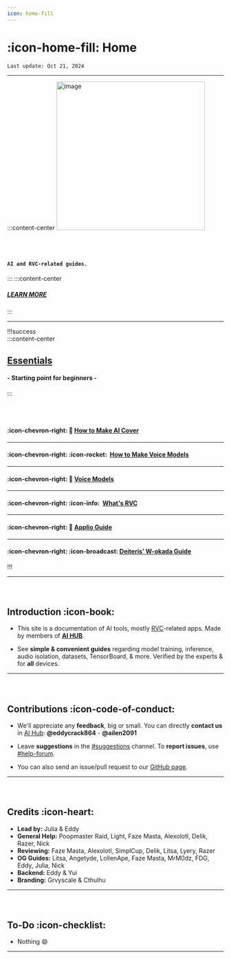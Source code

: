 ```yaml
---
icon: home-fill
---
```

# :icon-home-fill: Home
``Last update: Oct 21, 2024``         
***
:::content-center
<img src=".\img\a.png" alt="image" width="345" height="auto">

###### ‎

#### **``AI and RVC-related guides.``**
:::
:::content-center
##### <u>[LEARN MORE](https://docs.ai-hub.wtf/#introduction)</u>
:::

***
!!!success ‎  
:::content-center
## <u>Essentials</u>
#### - Starting point for beginners -      
:::
###### ‎
#### :icon-chevron-right: 🎵 <u>[How to Make AI Cover](https://docs.ai-hub.wtf/essentials/how-to-make-ai-cover/)</u>
***
#### :icon-chevron-right: :icon-rocket: ‎ <u>[How to Make Voice Models](https://docs.ai-hub.wtf/essentials/how-to-make-voice-models/)</u>
***
#### :icon-chevron-right: 💾 <u>[Voice Models](https://docs.ai-hub.wtf/essentials/voice-models/)</u>
***
#### :icon-chevron-right: :icon-info: ‎ [<u>What's RVC](https://docs.ai-hub.wtf/essentials/whats-rvc/)</u>
***
#### :icon-chevron-right: 🍏 [<u>Applio Guide](https://docs.ai-hub.wtf/rvc/local/applio/)</u>
***
#### :icon-chevron-right: :icon-broadcast: <u>[Deiteris' W-okada Guide](https://docs.aihub.gg/RVC-Voice-Changer/local/Deiteris'-W-Okada-Fork/)</u>


!!!
***
###### ‎    
## Introduction :icon-book:
- This site is a documentation of AI tools, mostly <u>[RVC](https://docs.ai-hub.wtf/essentials/whats-rvc/)</u>-related apps. Made by members of [<u>**AI HUB**</u>](https://discord.com/invite/aihub).

- See **simple & convenient guides** regarding model training, inference, audio isolation, datasets, TensorBoard, & more. Verified by the experts & for **all** devices.      
***
###### ‎  

## Contributions :icon-code-of-conduct:
- We'll appreciate any **feedback**, big or small. You can directly **contact us** in <u>[AI Hub](https://discord.gg/aihub)</u>: **@eddycrack864** - **@ailen2091**
- Leave **suggestions** in the <u>[#suggestions](https://discord.com/channels/1159260121998827560/1159516963014451302)</u> channel. To **report issues**, use <u>[#help-forum](https://discord.com/channels/1159260121998827560/1192011222023950368)</u>.

- You can also send an issue/pull request to our <u>[GitHub page](https://github.com/AIHubDocs)</u>.

***
###### ‎  

## Credits :icon-heart:
- **Lead by:** Julia & Eddy
- **General Help:** Poopmaster Raid, Light, Faze Masta, Alexolotl, Delik, Razer, Nick
- **Reviewing:** Faze Masta, Alexolotl, SimplCup, Delik, Litsa, Lyery, Razer
- **OG Guides:** Litsa, Angetyde, LollenApe, Faze Masta, MrM0dz, FDG, Eddy, Julia, Nick
- **Backend:** Eddy & Yui
- **Branding:** Grvyscale & Cthulhu
***
###### ‎     
## To-Do :icon-checklist:

- Nothing :smile:
***
